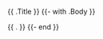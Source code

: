 {{ .Title }}
{{- with .Body }}

{{ . }}
{{- end }}

[comment]: # (Please enter the pull request message.)
[comment]: # (Lines formatted like this will be ignored,)
[comment]: # (and an empty message aborts the pull request.)
[comment]: # (The first line will be used as the title and must not be empty.)
[comment]: # ({{ .BaseOwner }}/{{ .BaseRepo }}: merge into {{ .BaseOwner }}:{{ .BaseBranch }} from {{ .HeadOwner }}:{{ .Branch }})
